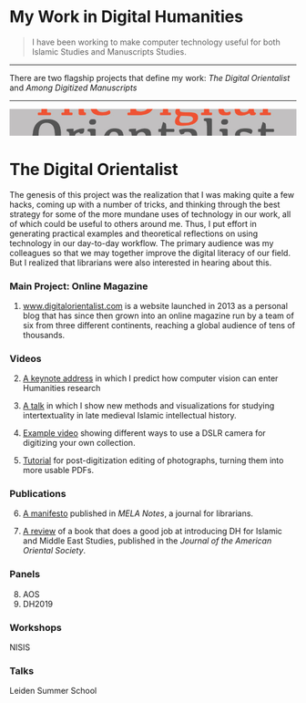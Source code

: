 
# My Work in Digital Humanities

> I have been working to make computer technology useful for both Islamic Studies and Manuscripts Studies.

---

There are two flagship projects that define my work: _The Digital Orientalist_ and _Among Digitized Manuscripts_

---
![alt text](https://github.com/lwcvl/cv/blob/master/DH/DOStrip.jpg "Logo Title Text 1")

# The Digital Orientalist

The genesis of this project was the realization that I was making quite a few hacks, coming up with a number of tricks, and thinking through the best strategy for some of the more mundane uses of technology in our work, all of which could be useful to others around me. Thus, I put effort in generating practical examples and theoretical reflections on using technology in our day-to-day workflow. The primary audience was my colleagues so that we may together improve the digital literacy of our field. But I realized that librarians were also interested in hearing about this. 

### Main Project: Online Magazine
1. www.digitalorientalist.com is a website launched in 2013 as a personal blog that has since then grown into an online magazine run by a team of six from three different continents, reaching a global audience of tens of thousands.

### Videos
2. [A keynote address](https://www.youtube.com/watch?v=iOEJ2Z_iurM) in which I predict how computer vision can enter Humanities research

3. [A talk](https://youtu.be/PEKeUUd1zZ4?t=1351) in which I show new methods and visualizations for studying intertextuality in late medieval Islamic intellectual history.

4. [Example video](https://youtu.be/CgBVorMrOqU) showing different ways to use a DSLR camera for digitizing your own collection.

5. [Tutorial](https://youtu.be/dFFJJHVGFVE) for post-digitization editing of photographs, turning them into more usable PDFs.

### Publications
6. [A manifesto](https://github.com/lwcvl/cv/blob/master/DH/LWCvL%20Digital%20Orientalist%20MELANotes%2088.pdf) published in _MELA Notes_, a journal for librarians.

7. [A review](https://github.com/lwcvl/cv/blob/master/DH/LWCvL%20Review%20Muhanna%20JAOS137.3.pdf) of a book that does a good job at introducing DH for Islamic and Middle East Studies, published in the _Journal of the American Oriental Society_.

### Panels
8. AOS
9. DH2019

### Workshops
NISIS


### Talks
Leiden Summer School
